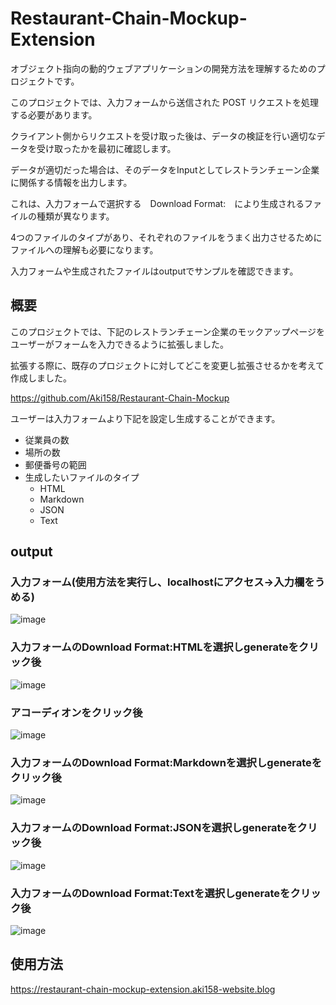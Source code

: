 # Restaurant-Chain-Mockup-Extension
オブジェクト指向の動的ウェブアプリケーションの開発方法を理解するためのプロジェクトです。

このプロジェクトでは、入力フォームから送信された POST リクエストを処理する必要があります。

クライアント側からリクエストを受け取った後は、データの検証を行い適切なデータを受け取ったかを最初に確認します。

データが適切だった場合は、そのデータをInputとしてレストランチェーン企業に関係する情報を出力します。

これは、入力フォームで選択する　Download Format:　により生成されるファイルの種類が異なります。

4つのファイルのタイプがあり、それぞれのファイルをうまく出力させるためにファイルへの理解も必要になります。

入力フォームや生成されたファイルはoutputでサンプルを確認できます。

## 概要
このプロジェクトでは、下記のレストランチェーン企業のモックアップページをユーザーがフォームを入力できるように拡張しました。

拡張する際に、既存のプロジェクトに対してどこを変更し拡張させるかを考えて作成しました。

https://github.com/Aki158/Restaurant-Chain-Mockup

ユーザーは入力フォームより下記を設定し生成することができます。

- 従業員の数
- 場所の数
- 郵便番号の範囲
- 生成したいファイルのタイプ
  - HTML
  - Markdown
  - JSON
  - Text

## output
### 入力フォーム(使用方法を実行し、localhostにアクセス→入力欄をうめる)
![image](https://github.com/Aki158/Restaurant-Chain-Mockup-Extension/assets/119317071/70c497ac-fd98-47a3-9990-d82c69417eaa)

### 入力フォームのDownload Format:HTMLを選択しgenerateをクリック後
![image](https://github.com/Aki158/Restaurant-Chain-Mockup-Extension/assets/119317071/8d9cfd99-49ba-47bb-a868-874801f79e9f)

### アコーディオンをクリック後
![image](https://github.com/Aki158/Restaurant-Chain-Mockup-Extension/assets/119317071/d18c7f19-12ca-43c0-8f84-4352891656ef)

### 入力フォームのDownload Format:Markdownを選択しgenerateをクリック後
![image](https://github.com/Aki158/Restaurant-Chain-Mockup-Extension/assets/119317071/b4ab643a-95e8-4e1f-b632-8cf5482d6db0)

### 入力フォームのDownload Format:JSONを選択しgenerateをクリック後
![image](https://github.com/Aki158/Restaurant-Chain-Mockup-Extension/assets/119317071/c113b715-5d89-4b25-8059-44cf0d4ea0f7)

### 入力フォームのDownload Format:Textを選択しgenerateをクリック後
![image](https://github.com/Aki158/Restaurant-Chain-Mockup-Extension/assets/119317071/c5238312-d91b-43cd-9f2e-c5a58ac1db4a)

## 使用方法
https://restaurant-chain-mockup-extension.aki158-website.blog
